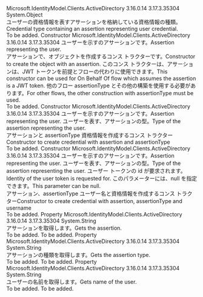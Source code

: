 <Type Name="UserAssertion" FullName="Microsoft.IdentityModel.Clients.ActiveDirectory.UserAssertion">
  <TypeSignature Language="C#" Value="public sealed class UserAssertion" />
  <TypeSignature Language="ILAsm" Value=".class public auto ansi sealed beforefieldinit UserAssertion extends System.Object" />
  <TypeSignature Language="DocId" Value="T:Microsoft.IdentityModel.Clients.ActiveDirectory.UserAssertion" />
  <TypeSignature Language="VB.NET" Value="Public NotInheritable Class UserAssertion" />
  <TypeSignature Language="F#" Value="type UserAssertion = class" />
  <AssemblyInfo>
    <AssemblyName>Microsoft.IdentityModel.Clients.ActiveDirectory</AssemblyName>
    <AssemblyVersion>3.16.0.14</AssemblyVersion>
    <AssemblyVersion>3.17.3.35304</AssemblyVersion>
  </AssemblyInfo>
  <Base>
    <BaseTypeName>System.Object</BaseTypeName>
  </Base>
  <Interfaces />
  <Docs>
    <summary>
            <span data-ttu-id="3bec5-101">ユーザーの資格情報を表すアサーションを格納している資格情報の種類。</span><span class="sxs-lookup"><span data-stu-id="3bec5-101">Credential type containing an assertion representing user credential.</span></span>
            </summary>
    <remarks>To be added.</remarks>
  </Docs>
  <Members>
    <Member MemberName=".ctor">
      <MemberSignature Language="C#" Value="public UserAssertion (string assertion);" />
      <MemberSignature Language="ILAsm" Value=".method public hidebysig specialname rtspecialname instance void .ctor(string assertion) cil managed" />
      <MemberSignature Language="DocId" Value="M:Microsoft.IdentityModel.Clients.ActiveDirectory.UserAssertion.#ctor(System.String)" />
      <MemberSignature Language="VB.NET" Value="Public Sub New (assertion As String)" />
      <MemberSignature Language="F#" Value="new Microsoft.IdentityModel.Clients.ActiveDirectory.UserAssertion : string -&gt; Microsoft.IdentityModel.Clients.ActiveDirectory.UserAssertion" Usage="new Microsoft.IdentityModel.Clients.ActiveDirectory.UserAssertion assertion" />
      <MemberType>Constructor</MemberType>
      <AssemblyInfo>
        <AssemblyName>Microsoft.IdentityModel.Clients.ActiveDirectory</AssemblyName>
        <AssemblyVersion>3.16.0.14</AssemblyVersion>
        <AssemblyVersion>3.17.3.35304</AssemblyVersion>
      </AssemblyInfo>
      <Parameters>
        <Parameter Name="assertion" Type="System.String" />
      </Parameters>
      <Docs>
        <param name="assertion"><span data-ttu-id="3bec5-102">ユーザーを示すのアサーションです。</span><span class="sxs-lookup"><span data-stu-id="3bec5-102">Assertion representing the user.</span></span></param>
        <summary>
            <span data-ttu-id="3bec5-103">アサーションで、オブジェクトを作成するコンス トラクターです。</span><span class="sxs-lookup"><span data-stu-id="3bec5-103">Constructor to create the object with an assertion.</span></span> <span data-ttu-id="3bec5-104">このコンス トラクターは、アサーションは、JWT トークンを前提とフローの代わりに使用できます。</span><span class="sxs-lookup"><span data-stu-id="3bec5-104">This constructor can be used for On Behalf Of flow which assumes the assertion is a JWT token.</span></span> <span data-ttu-id="3bec5-105">他のフロー assertionType とその他の構築を使用する必要があります。</span><span class="sxs-lookup"><span data-stu-id="3bec5-105">For other flows, the other construction with assertionType must be used.</span></span>
            </summary>
        <remarks>To be added.</remarks>
      </Docs>
    </Member>
    <Member MemberName=".ctor">
      <MemberSignature Language="C#" Value="public UserAssertion (string assertion, string assertionType);" />
      <MemberSignature Language="ILAsm" Value=".method public hidebysig specialname rtspecialname instance void .ctor(string assertion, string assertionType) cil managed" />
      <MemberSignature Language="DocId" Value="M:Microsoft.IdentityModel.Clients.ActiveDirectory.UserAssertion.#ctor(System.String,System.String)" />
      <MemberSignature Language="VB.NET" Value="Public Sub New (assertion As String, assertionType As String)" />
      <MemberSignature Language="F#" Value="new Microsoft.IdentityModel.Clients.ActiveDirectory.UserAssertion : string * string -&gt; Microsoft.IdentityModel.Clients.ActiveDirectory.UserAssertion" Usage="new Microsoft.IdentityModel.Clients.ActiveDirectory.UserAssertion (assertion, assertionType)" />
      <MemberType>Constructor</MemberType>
      <AssemblyInfo>
        <AssemblyName>Microsoft.IdentityModel.Clients.ActiveDirectory</AssemblyName>
        <AssemblyVersion>3.16.0.14</AssemblyVersion>
        <AssemblyVersion>3.17.3.35304</AssemblyVersion>
      </AssemblyInfo>
      <Parameters>
        <Parameter Name="assertion" Type="System.String" />
        <Parameter Name="assertionType" Type="System.String" />
      </Parameters>
      <Docs>
        <param name="assertion"><span data-ttu-id="3bec5-106">ユーザーを示すのアサーションです。</span><span class="sxs-lookup"><span data-stu-id="3bec5-106">Assertion representing the user.</span></span></param>
        <param name="assertionType"><span data-ttu-id="3bec5-107">ユーザーを表す、アサーションの型。</span><span class="sxs-lookup"><span data-stu-id="3bec5-107">Type of the assertion representing the user.</span></span></param>
        <summary>
            <span data-ttu-id="3bec5-108">アサーションと assertionType 資格情報を作成するコンス トラクター</span><span class="sxs-lookup"><span data-stu-id="3bec5-108">Constructor to create credential with assertion and assertionType</span></span>
            </summary>
        <remarks>To be added.</remarks>
      </Docs>
    </Member>
    <Member MemberName=".ctor">
      <MemberSignature Language="C#" Value="public UserAssertion (string assertion, string assertionType, string userName);" />
      <MemberSignature Language="ILAsm" Value=".method public hidebysig specialname rtspecialname instance void .ctor(string assertion, string assertionType, string userName) cil managed" />
      <MemberSignature Language="DocId" Value="M:Microsoft.IdentityModel.Clients.ActiveDirectory.UserAssertion.#ctor(System.String,System.String,System.String)" />
      <MemberSignature Language="VB.NET" Value="Public Sub New (assertion As String, assertionType As String, userName As String)" />
      <MemberSignature Language="F#" Value="new Microsoft.IdentityModel.Clients.ActiveDirectory.UserAssertion : string * string * string -&gt; Microsoft.IdentityModel.Clients.ActiveDirectory.UserAssertion" Usage="new Microsoft.IdentityModel.Clients.ActiveDirectory.UserAssertion (assertion, assertionType, userName)" />
      <MemberType>Constructor</MemberType>
      <AssemblyInfo>
        <AssemblyName>Microsoft.IdentityModel.Clients.ActiveDirectory</AssemblyName>
        <AssemblyVersion>3.16.0.14</AssemblyVersion>
        <AssemblyVersion>3.17.3.35304</AssemblyVersion>
      </AssemblyInfo>
      <Parameters>
        <Parameter Name="assertion" Type="System.String" />
        <Parameter Name="assertionType" Type="System.String" />
        <Parameter Name="userName" Type="System.String" />
      </Parameters>
      <Docs>
        <param name="assertion"><span data-ttu-id="3bec5-109">ユーザーを示すのアサーションです。</span><span class="sxs-lookup"><span data-stu-id="3bec5-109">Assertion representing the user.</span></span></param>
        <param name="assertionType"><span data-ttu-id="3bec5-110">ユーザーを表す、アサーションの型。</span><span class="sxs-lookup"><span data-stu-id="3bec5-110">Type of the assertion representing the user.</span></span></param>
        <param name="userName"><span data-ttu-id="3bec5-111">ユーザー トークンの id が要求されます。</span><span class="sxs-lookup"><span data-stu-id="3bec5-111">Identity of the user token is requested for.</span></span> <span data-ttu-id="3bec5-112">このパラメーターには、null を指定できます。</span><span class="sxs-lookup"><span data-stu-id="3bec5-112">This parameter can be null.</span></span></param>
        <summary>
            <span data-ttu-id="3bec5-113">アサーション、assertionType ユーザー名と資格情報を作成するコンス トラクター</span><span class="sxs-lookup"><span data-stu-id="3bec5-113">Constructor to create credential with assertion, assertionType and username</span></span>
            </summary>
        <remarks>To be added.</remarks>
      </Docs>
    </Member>
    <Member MemberName="Assertion">
      <MemberSignature Language="C#" Value="public string Assertion { get; }" />
      <MemberSignature Language="ILAsm" Value=".property instance string Assertion" />
      <MemberSignature Language="DocId" Value="P:Microsoft.IdentityModel.Clients.ActiveDirectory.UserAssertion.Assertion" />
      <MemberSignature Language="VB.NET" Value="Public ReadOnly Property Assertion As String" />
      <MemberSignature Language="F#" Value="member this.Assertion : string" Usage="Microsoft.IdentityModel.Clients.ActiveDirectory.UserAssertion.Assertion" />
      <MemberType>Property</MemberType>
      <AssemblyInfo>
        <AssemblyName>Microsoft.IdentityModel.Clients.ActiveDirectory</AssemblyName>
        <AssemblyVersion>3.16.0.14</AssemblyVersion>
        <AssemblyVersion>3.17.3.35304</AssemblyVersion>
      </AssemblyInfo>
      <ReturnValue>
        <ReturnType>System.String</ReturnType>
      </ReturnValue>
      <Docs>
        <summary>
            <span data-ttu-id="3bec5-114">アサーションを取得します。</span><span class="sxs-lookup"><span data-stu-id="3bec5-114">Gets the assertion.</span></span>
            </summary>
        <value>To be added.</value>
        <remarks>To be added.</remarks>
      </Docs>
    </Member>
    <Member MemberName="AssertionType">
      <MemberSignature Language="C#" Value="public string AssertionType { get; }" />
      <MemberSignature Language="ILAsm" Value=".property instance string AssertionType" />
      <MemberSignature Language="DocId" Value="P:Microsoft.IdentityModel.Clients.ActiveDirectory.UserAssertion.AssertionType" />
      <MemberSignature Language="VB.NET" Value="Public ReadOnly Property AssertionType As String" />
      <MemberSignature Language="F#" Value="member this.AssertionType : string" Usage="Microsoft.IdentityModel.Clients.ActiveDirectory.UserAssertion.AssertionType" />
      <MemberType>Property</MemberType>
      <AssemblyInfo>
        <AssemblyName>Microsoft.IdentityModel.Clients.ActiveDirectory</AssemblyName>
        <AssemblyVersion>3.16.0.14</AssemblyVersion>
        <AssemblyVersion>3.17.3.35304</AssemblyVersion>
      </AssemblyInfo>
      <ReturnValue>
        <ReturnType>System.String</ReturnType>
      </ReturnValue>
      <Docs>
        <summary>
            <span data-ttu-id="3bec5-115">アサーションの種類を取得します。</span><span class="sxs-lookup"><span data-stu-id="3bec5-115">Gets the assertion type.</span></span>
            </summary>
        <value>To be added.</value>
        <remarks>To be added.</remarks>
      </Docs>
    </Member>
    <Member MemberName="UserName">
      <MemberSignature Language="C#" Value="public string UserName { get; }" />
      <MemberSignature Language="ILAsm" Value=".property instance string UserName" />
      <MemberSignature Language="DocId" Value="P:Microsoft.IdentityModel.Clients.ActiveDirectory.UserAssertion.UserName" />
      <MemberSignature Language="VB.NET" Value="Public ReadOnly Property UserName As String" />
      <MemberSignature Language="F#" Value="member this.UserName : string" Usage="Microsoft.IdentityModel.Clients.ActiveDirectory.UserAssertion.UserName" />
      <MemberType>Property</MemberType>
      <AssemblyInfo>
        <AssemblyName>Microsoft.IdentityModel.Clients.ActiveDirectory</AssemblyName>
        <AssemblyVersion>3.16.0.14</AssemblyVersion>
        <AssemblyVersion>3.17.3.35304</AssemblyVersion>
      </AssemblyInfo>
      <ReturnValue>
        <ReturnType>System.String</ReturnType>
      </ReturnValue>
      <Docs>
        <summary>
            <span data-ttu-id="3bec5-116">ユーザーの名前を取得します。</span><span class="sxs-lookup"><span data-stu-id="3bec5-116">Gets name of the user.</span></span>
            </summary>
        <value>To be added.</value>
        <remarks>To be added.</remarks>
      </Docs>
    </Member>
  </Members>
</Type>